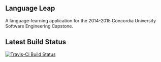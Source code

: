 ## Language Leap

A language-learning application for the 2014-2015 Concordia University Software
Engineering Capstone.

## Latest Build Status

[![Travis-Ci Build Status](https://magnum.travis-ci.com/alanly/languageleap.svg?token=DA2LpQpoEC3Jy3cv4CZN)](https://magnum.travis-ci.com/alanly/languageleap)